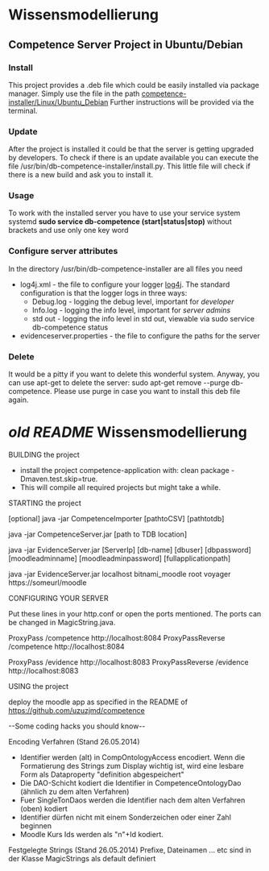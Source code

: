 # Wissensmodellierung

## Competence Server Project in Ubuntu/Debian
### Install
This project provides a .deb file which could be easily installed via package manager. Simply use the file in the path [competence-installer/Linux/Ubuntu_Debian](https://github.com/uzuzjmd/Wissensmodellierung/tree/master/competence-installer/Linux/Ubuntu_Debian)
Further instructions will be provided via the terminal.

### Update
After the project is installed it could be that the server is getting upgraded by developers. To check if there is an update available you can execute the file /usr/bin/db-competence-installer/install.py. This little file will check if there is a new build and ask you to install it.

### Usage
To work with the installed server you have to use your service system systemd
**sudo service db-competence (start|status|stop)** without brackets and use only one key word

### Configure server attributes
In the directory /usr/bin/db-competence-installer are all files you need
 - log4j.xml - the file to configure your logger [log4j](http://logging.apache.org/log4j/2.x/). The standard configuration is that the logger logs in three ways:
	- Debug.log - logging the debug level, important for *developer*
	-	Info.log - logging the info level, important for *server admins*
	- std out - logging the info level in std out, viewable via sudo service db-competence status
 - evidenceserver.properties - the file to configure the paths for the server

### Delete
It would be a pitty if you want to delete this wonderful system. Anyway, you can use apt-get to delete the server: sudo apt-get remove --purge db-competence.
Please use purge in case you want to install this deb file again.



_old README_
Wissensmodellierung
===================

BUILDING the project
 - install the project competence-application with: clean package -Dmaven.test.skip=true.
 - This will compile all required projects but might take a while.		

STARTING the project

[optional] java -jar CompetenceImporter [pathtoCSV] [pathtotdb]

java -jar CompetenceServer.jar [path to TDB location]

java -jar EvidenceServer.jar [ServerIp] [db-name] [dbuser] [dbpassword] [moodleadminname] [moodleadminpassword] [fullapplicationpath]
 
java -jar EvidenceServer.jar localhost bitnami_moodle root voyager https://someurl/moodle


CONFIGURING YOUR SERVER

Put these lines in your http.conf or open the ports mentioned. The ports can be changed in MagicString.java.

ProxyPass  /competence http://localhost:8084
ProxyPassReverse /competence http://localhost:8084

ProxyPass  /evidence http://localhost:8083
ProxyPassReverse /evidence http://localhost:8083

 
USING the project

deploy the moodle app as specified in the README of https://github.com/uzuzjmd/competence

--Some coding hacks you should know--

Encoding Verfahren (Stand 26.05.2014)

 - Identifier werden (alt) in CompOntologyAccess encodiert. Wenn die Formatierung des Strings zum Display wichtig ist, wird eine lesbare Form
	als Dataproperty "definition abgespeichert"
 - Die DAO-Schicht kodiert die Identifier in CompetenceOntologyDao (ähnlich zu dem alten Verfahren)
 - Fuer SingleTonDaos werden die Identifier nach dem alten Verfahren (oben) kodiert
 - Identifier dürfen nicht mit einem Sonderzeichen oder einer Zahl beginnen
 - Moodle Kurs Ids werden als "n"+Id kodiert. 

Festgelegte Strings (Stand 26.05.2014)
Prefixe, Dateinamen ... etc sind in der Klasse MagicStrings als default definiert

 	
